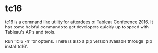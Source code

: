 # tc16
tc16 is a command line utility for attendees of Tableau Conference 2016.  It has some helpful commands to get developers quickly up to speed with Tableau's APIs and tools.

Run 'tc16 -h' for options.  There is also a pip version available through 'pip install tc16'.